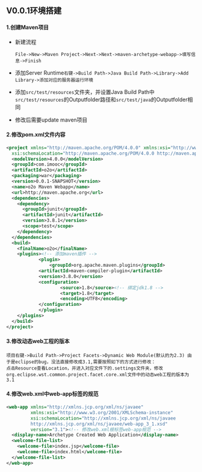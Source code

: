 ## V0.0.1环境搭建

#### 1.创建Maven项目

* 新建流程

  ```
  File->New->Maven Project->Next->Next->maven-archetype-webapp->填写信息->Finish
  ```

* 添加Server Runtime`右键->Build Path->Java Build Path->Library->Add Library->添加对应的服务器运行环境`

* 添加`src/test/resources`文件夹，并设置Java Build Path中`src/test/resources`的Outputfolder路径和`src/test/java`的Outputfolder相同

* 修改后需要update maven项目

#### 2.修改pom.xml文件内容

```xml
<project xmlns="http://maven.apache.org/POM/4.0.0" xmlns:xsi="http://www.w3.org/2001/XMLSchema-instance"
  xsi:schemaLocation="http://maven.apache.org/POM/4.0.0 http://maven.apache.org/maven-v4_0_0.xsd">
  <modelVersion>4.0.0</modelVersion>
  <groupId>com.imooc</groupId>
  <artifactId>o2o</artifactId>
  <packaging>war</packaging>
  <version>0.0.1-SNAPSHOT</version>
  <name>o2o Maven Webapp</name>
  <url>http://maven.apache.org</url>
  <dependencies>
    <dependency>
      <groupId>junit</groupId>
      <artifactId>junit</artifactId>
      <version>3.8.1</version>
      <scope>test</scope>
    </dependency>
  </dependencies>
  <build>
    <finalName>o2o</finalName>
    <plugins><!-- 添加maven插件 -->
    		<plugin>
    			<groupId>org.apache.maven.plugins</groupId>
		    <artifactId>maven-compiler-plugin</artifactId>
		    <version>3.8.0</version>
		    <configuration>
		    		<source>1.8</source><!-- 绑定jdk1.8 -->
		    		<target>1.8</target>
		    		<encoding>UTF8</encoding>
		    </configuration>
    		</plugin>
    </plugins>
  </build>
</project>
```

#### 3.修改动态web工程的版本

```
项目右键->Build Path->Project Facets->Dynamic Web Module(默认的为2.3) 由于是eclipse的bug，没法直接修改成3.1,需要按照如下的方式进行修改：
点击Resource查看Location，并进入对应文件下的.settings文件夹，修改org.eclipse.wst.common.project.facet.core.xml文件中的动态web工程的版本为3.1
```

#### 4.修改web.xml中web-app标签的规范

```xml
<web-app xmlns="http://xmlns.jcp.org/xml/ns/javaee"
         xmlns:xsi="http://www.w3.org/2001/XMLSchema-instance"
         xsi:schemaLocation="http://xmlns.jcp.org/xml/ns/javaee
		 http://xmlns.jcp.org/xml/ns/javaee/web-app_3_1.xsd"
         version="3.1"><!-- 修改web.xml根标签web-app规范 -->
  <display-name>Archetype Created Web Application</display-name>
  <welcome-file-list>
  	<welcome-file>index.jsp</welcome-file>
  	<welcome-file>index.html</welcome-file>
  </welcome-file-list>
</web-app>
```

